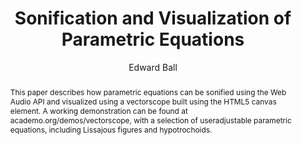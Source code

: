 --- 
  title: "Sonification and Visualization of Parametric Equations" 
  abstract: "This paper describes how parametric equations can be sonified using the Web Audio API and visualized using a vectorscope built using the HTML5 canvas element. A working demonstration can be found at academo.org/demos/vectorscope, with a selection of useradjustable parametric equations, including Lissajous figures and hypotrochoids." 
  address: "London" 
  author: "Edward Ball" 
  booktitle: "Proceedings of the International Web Audio Conference" 
  editor: "Florian Thalmann, Sebastian Ewert" 
  month: "Proceedings of the International Web Audio Conference"
  pages: "3--4" 
  publisher: "Queen Mary University of London" 
  series: "WAC '17"
  type: "Artwork"  
  year: "2017" 
  id: "2017_EA_69" 
  tags: year2017 
  pdflink: /_data/papers/pdf/2017/2017_69.pdf
  ISSN: 2663-5844
---